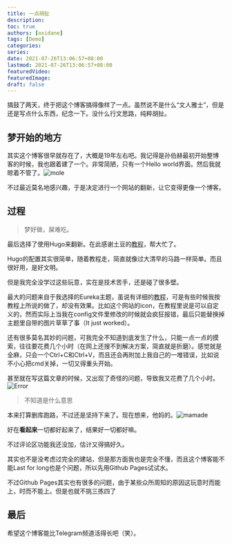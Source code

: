 ```yaml
---
title: 一点胡扯
description:
toc: true
authors: [oxidane]
tags: [Demo]
categories: 
series: 
date: 2021-07-26T13:06:57+08:00
lastmod: 2021-07-26T13:06:57+08:00
featuredVideo:
featuredImage: 
draft: false
---
```


搞鼓了两天，终于把这个博客搞得像样了一点。虽然说不是什么“文人雅士”，但是还是写点什么东西，纪念一下。没什么行文思路，纯粹胡扯。

## 梦开始的地方

其实这个博客很早就存在了，大概是19年左右吧。我记得是孙伯赫最初开始整博客的时候，我也跟着建了一个。非常简陋，只有一个Hello world界面。然后我就晾着不管了。![mole](/forposts/zouxian.jpg)

不过最近莫名地感兴趣，于是决定进行一个网站的翻新，让它变得更像一个博客。

## 过程

> 梦好做，屎难吃。

最后选择了使用Hugo来翻新。在此感谢土豆的[教程](https://zhajiman.github.io/post/rebuild_blog/)，帮大忙了。

Hugo的配置其实很简单，随着教程走，简直就像过大清早的马路一样简单。而且很好用，是好文明。

但是我完全没学过这些玩意，实在是技术苦手，还是碰了很多壁。

最大的问题来自于我选择的Eureka主题，虽说有详细的[教程](https://www.wangchucheng.com/zh/docs/hugo-eureka/)，可是有些时候我按教程上所说的做了，却没有效果。比如这个网站的icon，在教程里说是可以自定义的，然而实际上当我在config文件里修改的时候就会疯狂报错，最后只能替换掉主题里自带的图片草草了事（It just worked）。

还有很多莫名其妙的问题，可我完全不知道到底发生了什么，只能一点一点的摸索，往往要花费几个小时（在网上还搜不到解决方案，简直就是折磨）。感觉就是全麻，只会一个Ctrl+C和Ctrl+V，而且还会再附加上我自己的一堆错误，比如说不小心把cmd关掉，一切又得重头开始。

甚至就在写这篇文章的时候，又出现了奇怪的问题，导致我又花费了几个小时。![Error](/forposts/Failed.jpg)

> 不知道是什么意思

本来打算删库跑路，不过还是坚持下来了。现在想来，他妈的。![mamade](/forposts/angry.gif)

好在**看起来**一切都好起来了，结果好一切都好嘛。

不过评论区功能我还没加，估计又得搞好久。

其实也不是没考虑过完全的建站，但是那方面我也是完全不懂，而且这个博客能不能Last for long也是个问题，所以先用Github Pages试试水。

不过Github Pages其实也有很多的问题，由于某些众所周知的原因这玩意时而能上，时而不能上。但是也就不挑三拣四了

## 最后

希望这个博客能比Telegram频道活得长吧（笑）。